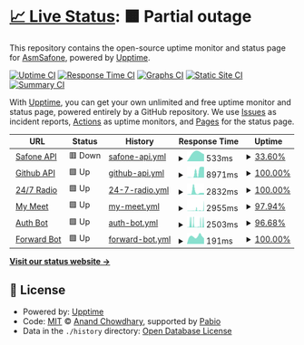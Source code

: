 # [📈 Live Status](https://status.safone.dev): <!--live status--> **🟧 Partial outage**

This repository contains the open-source uptime monitor and status page for [AsmSafone](https://safone.dev/), powered by [Upptime](https://github.com/upptime/upptime).

[![Uptime CI](https://github.com/AsmSafone/uptime/workflows/Uptime%20CI/badge.svg)](https://github.com/AsmSafone/uptime/actions?query=workflow%3A%22Uptime+CI%22)
[![Response Time CI](https://github.com/AsmSafone/uptime/workflows/Response%20Time%20CI/badge.svg)](https://github.com/AsmSafone/uptime/actions?query=workflow%3A%22Response+Time+CI%22)
[![Graphs CI](https://github.com/AsmSafone/uptime/workflows/Graphs%20CI/badge.svg)](https://github.com/AsmSafone/uptime/actions?query=workflow%3A%22Graphs+CI%22)
[![Static Site CI](https://github.com/AsmSafone/uptime/workflows/Static%20Site%20CI/badge.svg)](https://github.com/AsmSafone/uptime/actions?query=workflow%3A%22Static+Site+CI%22)
[![Summary CI](https://github.com/AsmSafone/uptime/workflows/Summary%20CI/badge.svg)](https://github.com/AsmSafone/uptime/actions?query=workflow%3A%22Summary+CI%22)

With [Upptime](https://upptime.js.org), you can get your own unlimited and free uptime monitor and status page, powered entirely by a GitHub repository. We use [Issues](https://github.com/AsmSafone/uptime/issues) as incident reports, [Actions](https://github.com/AsmSafone/uptime/actions) as uptime monitors, and [Pages](https://status.safone.dev) for the status page.

<!--start: status pages-->
<!-- This summary is generated by Upptime (https://github.com/upptime/upptime) -->
<!-- Do not edit this manually, your changes will be overwritten -->
<!-- prettier-ignore -->
| URL | Status | History | Response Time | Uptime |
| --- | ------ | ------- | ------------- | ------ |
| <img alt="" src="https://icons.duckduckgo.com/ip3/api.safone.dev.ico" height="13"> [Safone API](https://api.safone.dev) | 🟥 Down | [safone-api.yml](https://github.com/AsmSafone/uptime/commits/HEAD/history/safone-api.yml) | <details><summary><img alt="Response time graph" src="./graphs/safone-api/response-time-week.png" height="20"> 533ms</summary><br><a href="https://status.safone.dev/history/safone-api"><img alt="Response time 762" src="https://img.shields.io/endpoint?url=https%3A%2F%2Fraw.githubusercontent.com%2FAsmSafone%2Fuptime%2FHEAD%2Fapi%2Fsafone-api%2Fresponse-time.json"></a><br><a href="https://status.safone.dev/history/safone-api"><img alt="24-hour response time 0" src="https://img.shields.io/endpoint?url=https%3A%2F%2Fraw.githubusercontent.com%2FAsmSafone%2Fuptime%2FHEAD%2Fapi%2Fsafone-api%2Fresponse-time-day.json"></a><br><a href="https://status.safone.dev/history/safone-api"><img alt="7-day response time 533" src="https://img.shields.io/endpoint?url=https%3A%2F%2Fraw.githubusercontent.com%2FAsmSafone%2Fuptime%2FHEAD%2Fapi%2Fsafone-api%2Fresponse-time-week.json"></a><br><a href="https://status.safone.dev/history/safone-api"><img alt="30-day response time 825" src="https://img.shields.io/endpoint?url=https%3A%2F%2Fraw.githubusercontent.com%2FAsmSafone%2Fuptime%2FHEAD%2Fapi%2Fsafone-api%2Fresponse-time-month.json"></a><br><a href="https://status.safone.dev/history/safone-api"><img alt="1-year response time 762" src="https://img.shields.io/endpoint?url=https%3A%2F%2Fraw.githubusercontent.com%2FAsmSafone%2Fuptime%2FHEAD%2Fapi%2Fsafone-api%2Fresponse-time-year.json"></a></details> | <details><summary><a href="https://status.safone.dev/history/safone-api">33.60%</a></summary><a href="https://status.safone.dev/history/safone-api"><img alt="All-time uptime 80.23%" src="https://img.shields.io/endpoint?url=https%3A%2F%2Fraw.githubusercontent.com%2FAsmSafone%2Fuptime%2FHEAD%2Fapi%2Fsafone-api%2Fuptime.json"></a><br><a href="https://status.safone.dev/history/safone-api"><img alt="24-hour uptime 0.00%" src="https://img.shields.io/endpoint?url=https%3A%2F%2Fraw.githubusercontent.com%2FAsmSafone%2Fuptime%2FHEAD%2Fapi%2Fsafone-api%2Fuptime-day.json"></a><br><a href="https://status.safone.dev/history/safone-api"><img alt="7-day uptime 33.60%" src="https://img.shields.io/endpoint?url=https%3A%2F%2Fraw.githubusercontent.com%2FAsmSafone%2Fuptime%2FHEAD%2Fapi%2Fsafone-api%2Fuptime-week.json"></a><br><a href="https://status.safone.dev/history/safone-api"><img alt="30-day uptime 79.66%" src="https://img.shields.io/endpoint?url=https%3A%2F%2Fraw.githubusercontent.com%2FAsmSafone%2Fuptime%2FHEAD%2Fapi%2Fsafone-api%2Fuptime-month.json"></a><br><a href="https://status.safone.dev/history/safone-api"><img alt="1-year uptime 80.23%" src="https://img.shields.io/endpoint?url=https%3A%2F%2Fraw.githubusercontent.com%2FAsmSafone%2Fuptime%2FHEAD%2Fapi%2Fsafone-api%2Fuptime-year.json"></a></details>
| <img alt="" src="https://icons.duckduckgo.com/ip3/gh-api.glitch.me.ico" height="13"> [Github API](https://gh-api.glitch.me) | 🟩 Up | [github-api.yml](https://github.com/AsmSafone/uptime/commits/HEAD/history/github-api.yml) | <details><summary><img alt="Response time graph" src="./graphs/github-api/response-time-week.png" height="20"> 8971ms</summary><br><a href="https://status.safone.dev/history/github-api"><img alt="Response time 1979" src="https://img.shields.io/endpoint?url=https%3A%2F%2Fraw.githubusercontent.com%2FAsmSafone%2Fuptime%2FHEAD%2Fapi%2Fgithub-api%2Fresponse-time.json"></a><br><a href="https://status.safone.dev/history/github-api"><img alt="24-hour response time 18530" src="https://img.shields.io/endpoint?url=https%3A%2F%2Fraw.githubusercontent.com%2FAsmSafone%2Fuptime%2FHEAD%2Fapi%2Fgithub-api%2Fresponse-time-day.json"></a><br><a href="https://status.safone.dev/history/github-api"><img alt="7-day response time 8971" src="https://img.shields.io/endpoint?url=https%3A%2F%2Fraw.githubusercontent.com%2FAsmSafone%2Fuptime%2FHEAD%2Fapi%2Fgithub-api%2Fresponse-time-week.json"></a><br><a href="https://status.safone.dev/history/github-api"><img alt="30-day response time 2290" src="https://img.shields.io/endpoint?url=https%3A%2F%2Fraw.githubusercontent.com%2FAsmSafone%2Fuptime%2FHEAD%2Fapi%2Fgithub-api%2Fresponse-time-month.json"></a><br><a href="https://status.safone.dev/history/github-api"><img alt="1-year response time 1979" src="https://img.shields.io/endpoint?url=https%3A%2F%2Fraw.githubusercontent.com%2FAsmSafone%2Fuptime%2FHEAD%2Fapi%2Fgithub-api%2Fresponse-time-year.json"></a></details> | <details><summary><a href="https://status.safone.dev/history/github-api">100.00%</a></summary><a href="https://status.safone.dev/history/github-api"><img alt="All-time uptime 99.96%" src="https://img.shields.io/endpoint?url=https%3A%2F%2Fraw.githubusercontent.com%2FAsmSafone%2Fuptime%2FHEAD%2Fapi%2Fgithub-api%2Fuptime.json"></a><br><a href="https://status.safone.dev/history/github-api"><img alt="24-hour uptime 100.00%" src="https://img.shields.io/endpoint?url=https%3A%2F%2Fraw.githubusercontent.com%2FAsmSafone%2Fuptime%2FHEAD%2Fapi%2Fgithub-api%2Fuptime-day.json"></a><br><a href="https://status.safone.dev/history/github-api"><img alt="7-day uptime 100.00%" src="https://img.shields.io/endpoint?url=https%3A%2F%2Fraw.githubusercontent.com%2FAsmSafone%2Fuptime%2FHEAD%2Fapi%2Fgithub-api%2Fuptime-week.json"></a><br><a href="https://status.safone.dev/history/github-api"><img alt="30-day uptime 99.96%" src="https://img.shields.io/endpoint?url=https%3A%2F%2Fraw.githubusercontent.com%2FAsmSafone%2Fuptime%2FHEAD%2Fapi%2Fgithub-api%2Fuptime-month.json"></a><br><a href="https://status.safone.dev/history/github-api"><img alt="1-year uptime 99.96%" src="https://img.shields.io/endpoint?url=https%3A%2F%2Fraw.githubusercontent.com%2FAsmSafone%2Fuptime%2FHEAD%2Fapi%2Fgithub-api%2Fuptime-year.json"></a></details>
| <img alt="" src="https://icons.duckduckgo.com/ip3/rtmp.fly.dev.ico" height="13"> [24/7 Radio](https://rtmp.fly.dev/start) | 🟩 Up | [24-7-radio.yml](https://github.com/AsmSafone/uptime/commits/HEAD/history/24-7-radio.yml) | <details><summary><img alt="Response time graph" src="./graphs/24-7-radio/response-time-week.png" height="20"> 2832ms</summary><br><a href="https://status.safone.dev/history/24-7-radio"><img alt="Response time 1044" src="https://img.shields.io/endpoint?url=https%3A%2F%2Fraw.githubusercontent.com%2FAsmSafone%2Fuptime%2FHEAD%2Fapi%2F24-7-radio%2Fresponse-time.json"></a><br><a href="https://status.safone.dev/history/24-7-radio"><img alt="24-hour response time 2077" src="https://img.shields.io/endpoint?url=https%3A%2F%2Fraw.githubusercontent.com%2FAsmSafone%2Fuptime%2FHEAD%2Fapi%2F24-7-radio%2Fresponse-time-day.json"></a><br><a href="https://status.safone.dev/history/24-7-radio"><img alt="7-day response time 2832" src="https://img.shields.io/endpoint?url=https%3A%2F%2Fraw.githubusercontent.com%2FAsmSafone%2Fuptime%2FHEAD%2Fapi%2F24-7-radio%2Fresponse-time-week.json"></a><br><a href="https://status.safone.dev/history/24-7-radio"><img alt="30-day response time 1146" src="https://img.shields.io/endpoint?url=https%3A%2F%2Fraw.githubusercontent.com%2FAsmSafone%2Fuptime%2FHEAD%2Fapi%2F24-7-radio%2Fresponse-time-month.json"></a><br><a href="https://status.safone.dev/history/24-7-radio"><img alt="1-year response time 1044" src="https://img.shields.io/endpoint?url=https%3A%2F%2Fraw.githubusercontent.com%2FAsmSafone%2Fuptime%2FHEAD%2Fapi%2F24-7-radio%2Fresponse-time-year.json"></a></details> | <details><summary><a href="https://status.safone.dev/history/24-7-radio">100.00%</a></summary><a href="https://status.safone.dev/history/24-7-radio"><img alt="All-time uptime 100.00%" src="https://img.shields.io/endpoint?url=https%3A%2F%2Fraw.githubusercontent.com%2FAsmSafone%2Fuptime%2FHEAD%2Fapi%2F24-7-radio%2Fuptime.json"></a><br><a href="https://status.safone.dev/history/24-7-radio"><img alt="24-hour uptime 100.00%" src="https://img.shields.io/endpoint?url=https%3A%2F%2Fraw.githubusercontent.com%2FAsmSafone%2Fuptime%2FHEAD%2Fapi%2F24-7-radio%2Fuptime-day.json"></a><br><a href="https://status.safone.dev/history/24-7-radio"><img alt="7-day uptime 100.00%" src="https://img.shields.io/endpoint?url=https%3A%2F%2Fraw.githubusercontent.com%2FAsmSafone%2Fuptime%2FHEAD%2Fapi%2F24-7-radio%2Fuptime-week.json"></a><br><a href="https://status.safone.dev/history/24-7-radio"><img alt="30-day uptime 100.00%" src="https://img.shields.io/endpoint?url=https%3A%2F%2Fraw.githubusercontent.com%2FAsmSafone%2Fuptime%2FHEAD%2Fapi%2F24-7-radio%2Fuptime-month.json"></a><br><a href="https://status.safone.dev/history/24-7-radio"><img alt="1-year uptime 100.00%" src="https://img.shields.io/endpoint?url=https%3A%2F%2Fraw.githubusercontent.com%2FAsmSafone%2Fuptime%2FHEAD%2Fapi%2F24-7-radio%2Fuptime-year.json"></a></details>
| <img alt="" src="https://icons.duckduckgo.com/ip3/my-meet.onrender.com.ico" height="13"> [My Meet](https://my-meet.onrender.com) | 🟩 Up | [my-meet.yml](https://github.com/AsmSafone/uptime/commits/HEAD/history/my-meet.yml) | <details><summary><img alt="Response time graph" src="./graphs/my-meet/response-time-week.png" height="20"> 2955ms</summary><br><a href="https://status.safone.dev/history/my-meet"><img alt="Response time 1467" src="https://img.shields.io/endpoint?url=https%3A%2F%2Fraw.githubusercontent.com%2FAsmSafone%2Fuptime%2FHEAD%2Fapi%2Fmy-meet%2Fresponse-time.json"></a><br><a href="https://status.safone.dev/history/my-meet"><img alt="24-hour response time 7756" src="https://img.shields.io/endpoint?url=https%3A%2F%2Fraw.githubusercontent.com%2FAsmSafone%2Fuptime%2FHEAD%2Fapi%2Fmy-meet%2Fresponse-time-day.json"></a><br><a href="https://status.safone.dev/history/my-meet"><img alt="7-day response time 2955" src="https://img.shields.io/endpoint?url=https%3A%2F%2Fraw.githubusercontent.com%2FAsmSafone%2Fuptime%2FHEAD%2Fapi%2Fmy-meet%2Fresponse-time-week.json"></a><br><a href="https://status.safone.dev/history/my-meet"><img alt="30-day response time 1620" src="https://img.shields.io/endpoint?url=https%3A%2F%2Fraw.githubusercontent.com%2FAsmSafone%2Fuptime%2FHEAD%2Fapi%2Fmy-meet%2Fresponse-time-month.json"></a><br><a href="https://status.safone.dev/history/my-meet"><img alt="1-year response time 1467" src="https://img.shields.io/endpoint?url=https%3A%2F%2Fraw.githubusercontent.com%2FAsmSafone%2Fuptime%2FHEAD%2Fapi%2Fmy-meet%2Fresponse-time-year.json"></a></details> | <details><summary><a href="https://status.safone.dev/history/my-meet">97.94%</a></summary><a href="https://status.safone.dev/history/my-meet"><img alt="All-time uptime 99.54%" src="https://img.shields.io/endpoint?url=https%3A%2F%2Fraw.githubusercontent.com%2FAsmSafone%2Fuptime%2FHEAD%2Fapi%2Fmy-meet%2Fuptime.json"></a><br><a href="https://status.safone.dev/history/my-meet"><img alt="24-hour uptime 89.48%" src="https://img.shields.io/endpoint?url=https%3A%2F%2Fraw.githubusercontent.com%2FAsmSafone%2Fuptime%2FHEAD%2Fapi%2Fmy-meet%2Fuptime-day.json"></a><br><a href="https://status.safone.dev/history/my-meet"><img alt="7-day uptime 97.94%" src="https://img.shields.io/endpoint?url=https%3A%2F%2Fraw.githubusercontent.com%2FAsmSafone%2Fuptime%2FHEAD%2Fapi%2Fmy-meet%2Fuptime-week.json"></a><br><a href="https://status.safone.dev/history/my-meet"><img alt="30-day uptime 99.53%" src="https://img.shields.io/endpoint?url=https%3A%2F%2Fraw.githubusercontent.com%2FAsmSafone%2Fuptime%2FHEAD%2Fapi%2Fmy-meet%2Fuptime-month.json"></a><br><a href="https://status.safone.dev/history/my-meet"><img alt="1-year uptime 99.54%" src="https://img.shields.io/endpoint?url=https%3A%2F%2Fraw.githubusercontent.com%2FAsmSafone%2Fuptime%2FHEAD%2Fapi%2Fmy-meet%2Fuptime-year.json"></a></details>
| <img alt="" src="https://icons.duckduckgo.com/ip3/auth-w1dd.onrender.com.ico" height="13"> [Auth Bot](https://auth-w1dd.onrender.com) | 🟩 Up | [auth-bot.yml](https://github.com/AsmSafone/uptime/commits/HEAD/history/auth-bot.yml) | <details><summary><img alt="Response time graph" src="./graphs/auth-bot/response-time-week.png" height="20"> 2503ms</summary><br><a href="https://status.safone.dev/history/auth-bot"><img alt="Response time 1360" src="https://img.shields.io/endpoint?url=https%3A%2F%2Fraw.githubusercontent.com%2FAsmSafone%2Fuptime%2FHEAD%2Fapi%2Fauth-bot%2Fresponse-time.json"></a><br><a href="https://status.safone.dev/history/auth-bot"><img alt="24-hour response time 3838" src="https://img.shields.io/endpoint?url=https%3A%2F%2Fraw.githubusercontent.com%2FAsmSafone%2Fuptime%2FHEAD%2Fapi%2Fauth-bot%2Fresponse-time-day.json"></a><br><a href="https://status.safone.dev/history/auth-bot"><img alt="7-day response time 2503" src="https://img.shields.io/endpoint?url=https%3A%2F%2Fraw.githubusercontent.com%2FAsmSafone%2Fuptime%2FHEAD%2Fapi%2Fauth-bot%2Fresponse-time-week.json"></a><br><a href="https://status.safone.dev/history/auth-bot"><img alt="30-day response time 1494" src="https://img.shields.io/endpoint?url=https%3A%2F%2Fraw.githubusercontent.com%2FAsmSafone%2Fuptime%2FHEAD%2Fapi%2Fauth-bot%2Fresponse-time-month.json"></a><br><a href="https://status.safone.dev/history/auth-bot"><img alt="1-year response time 1360" src="https://img.shields.io/endpoint?url=https%3A%2F%2Fraw.githubusercontent.com%2FAsmSafone%2Fuptime%2FHEAD%2Fapi%2Fauth-bot%2Fresponse-time-year.json"></a></details> | <details><summary><a href="https://status.safone.dev/history/auth-bot">96.68%</a></summary><a href="https://status.safone.dev/history/auth-bot"><img alt="All-time uptime 99.26%" src="https://img.shields.io/endpoint?url=https%3A%2F%2Fraw.githubusercontent.com%2FAsmSafone%2Fuptime%2FHEAD%2Fapi%2Fauth-bot%2Fuptime.json"></a><br><a href="https://status.safone.dev/history/auth-bot"><img alt="24-hour uptime 94.54%" src="https://img.shields.io/endpoint?url=https%3A%2F%2Fraw.githubusercontent.com%2FAsmSafone%2Fuptime%2FHEAD%2Fapi%2Fauth-bot%2Fuptime-day.json"></a><br><a href="https://status.safone.dev/history/auth-bot"><img alt="7-day uptime 96.68%" src="https://img.shields.io/endpoint?url=https%3A%2F%2Fraw.githubusercontent.com%2FAsmSafone%2Fuptime%2FHEAD%2Fapi%2Fauth-bot%2Fuptime-week.json"></a><br><a href="https://status.safone.dev/history/auth-bot"><img alt="30-day uptime 99.24%" src="https://img.shields.io/endpoint?url=https%3A%2F%2Fraw.githubusercontent.com%2FAsmSafone%2Fuptime%2FHEAD%2Fapi%2Fauth-bot%2Fuptime-month.json"></a><br><a href="https://status.safone.dev/history/auth-bot"><img alt="1-year uptime 99.26%" src="https://img.shields.io/endpoint?url=https%3A%2F%2Fraw.githubusercontent.com%2FAsmSafone%2Fuptime%2FHEAD%2Fapi%2Fauth-bot%2Fuptime-year.json"></a></details>
| <img alt="" src="https://icons.duckduckgo.com/ip3/aforward.onrender.com.ico" height="13"> [Forward Bot](https://aforward.onrender.com) | 🟩 Up | [forward-bot.yml](https://github.com/AsmSafone/uptime/commits/HEAD/history/forward-bot.yml) | <details><summary><img alt="Response time graph" src="./graphs/forward-bot/response-time-week.png" height="20"> 191ms</summary><br><a href="https://status.safone.dev/history/forward-bot"><img alt="Response time 284" src="https://img.shields.io/endpoint?url=https%3A%2F%2Fraw.githubusercontent.com%2FAsmSafone%2Fuptime%2FHEAD%2Fapi%2Fforward-bot%2Fresponse-time.json"></a><br><a href="https://status.safone.dev/history/forward-bot"><img alt="24-hour response time 146" src="https://img.shields.io/endpoint?url=https%3A%2F%2Fraw.githubusercontent.com%2FAsmSafone%2Fuptime%2FHEAD%2Fapi%2Fforward-bot%2Fresponse-time-day.json"></a><br><a href="https://status.safone.dev/history/forward-bot"><img alt="7-day response time 191" src="https://img.shields.io/endpoint?url=https%3A%2F%2Fraw.githubusercontent.com%2FAsmSafone%2Fuptime%2FHEAD%2Fapi%2Fforward-bot%2Fresponse-time-week.json"></a><br><a href="https://status.safone.dev/history/forward-bot"><img alt="30-day response time 302" src="https://img.shields.io/endpoint?url=https%3A%2F%2Fraw.githubusercontent.com%2FAsmSafone%2Fuptime%2FHEAD%2Fapi%2Fforward-bot%2Fresponse-time-month.json"></a><br><a href="https://status.safone.dev/history/forward-bot"><img alt="1-year response time 284" src="https://img.shields.io/endpoint?url=https%3A%2F%2Fraw.githubusercontent.com%2FAsmSafone%2Fuptime%2FHEAD%2Fapi%2Fforward-bot%2Fresponse-time-year.json"></a></details> | <details><summary><a href="https://status.safone.dev/history/forward-bot">100.00%</a></summary><a href="https://status.safone.dev/history/forward-bot"><img alt="All-time uptime 100.00%" src="https://img.shields.io/endpoint?url=https%3A%2F%2Fraw.githubusercontent.com%2FAsmSafone%2Fuptime%2FHEAD%2Fapi%2Fforward-bot%2Fuptime.json"></a><br><a href="https://status.safone.dev/history/forward-bot"><img alt="24-hour uptime 100.00%" src="https://img.shields.io/endpoint?url=https%3A%2F%2Fraw.githubusercontent.com%2FAsmSafone%2Fuptime%2FHEAD%2Fapi%2Fforward-bot%2Fuptime-day.json"></a><br><a href="https://status.safone.dev/history/forward-bot"><img alt="7-day uptime 100.00%" src="https://img.shields.io/endpoint?url=https%3A%2F%2Fraw.githubusercontent.com%2FAsmSafone%2Fuptime%2FHEAD%2Fapi%2Fforward-bot%2Fuptime-week.json"></a><br><a href="https://status.safone.dev/history/forward-bot"><img alt="30-day uptime 100.00%" src="https://img.shields.io/endpoint?url=https%3A%2F%2Fraw.githubusercontent.com%2FAsmSafone%2Fuptime%2FHEAD%2Fapi%2Fforward-bot%2Fuptime-month.json"></a><br><a href="https://status.safone.dev/history/forward-bot"><img alt="1-year uptime 100.00%" src="https://img.shields.io/endpoint?url=https%3A%2F%2Fraw.githubusercontent.com%2FAsmSafone%2Fuptime%2FHEAD%2Fapi%2Fforward-bot%2Fuptime-year.json"></a></details>

<!--end: status pages-->

[**Visit our status website →**](https://status.safone.dev)

## 📄 License

- Powered by: [Upptime](https://github.com/upptime/upptime)
- Code: [MIT](./LICENSE) © [Anand Chowdhary](https://anandchowdhary.com), supported by [Pabio](https://pabio.com)
- Data in the `./history` directory: [Open Database License](https://opendatacommons.org/licenses/odbl/1-0/)
